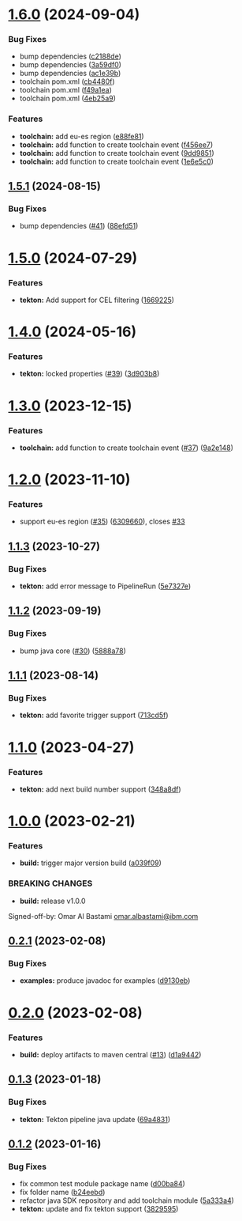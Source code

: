 # [1.6.0](https://github.com/IBM/continuous-delivery-java-sdk/compare/1.5.1...1.6.0) (2024-09-04)


### Bug Fixes

* bump dependencies ([c2188de](https://github.com/IBM/continuous-delivery-java-sdk/commit/c2188dedd008b7a7fd3009eb693acfa8532f64c8))
* bump dependencies ([3a59df0](https://github.com/IBM/continuous-delivery-java-sdk/commit/3a59df00952a49100ccf36c3e3690921276b0f63))
* bump dependencies ([ac1e39b](https://github.com/IBM/continuous-delivery-java-sdk/commit/ac1e39b30ec68f200174799907d20277118ae6bd))
* toolchain pom.xml ([cb4480f](https://github.com/IBM/continuous-delivery-java-sdk/commit/cb4480f7f9826a50d18dd6758dad28fdb9d8ba58))
* toolchain pom.xml ([f49a1ea](https://github.com/IBM/continuous-delivery-java-sdk/commit/f49a1ea0f9c8f6723a8d7bb9890207e067529890))
* toolchain pom.xml ([4eb25a9](https://github.com/IBM/continuous-delivery-java-sdk/commit/4eb25a9549cafa74f43c1d90e307af0bb87c9ebe))


### Features

* **toolchain:** add eu-es region ([e88fe81](https://github.com/IBM/continuous-delivery-java-sdk/commit/e88fe81fc9e42ef4e5a6f3fca720ff73abe22e20))
* **toolchain:** add function to create toolchain event ([f456ee7](https://github.com/IBM/continuous-delivery-java-sdk/commit/f456ee708d23b4d20ecc79f6a87c574bca2b7bf3))
* **toolchain:** add function to create toolchain event ([9dd9851](https://github.com/IBM/continuous-delivery-java-sdk/commit/9dd9851d382ccda77895e4e39e1df4c97955f602))
* **toolchain:** add function to create toolchain event ([1e6e5c0](https://github.com/IBM/continuous-delivery-java-sdk/commit/1e6e5c02c1787a7de4d42c5d11fdb3079b60d69a))

## [1.5.1](https://github.com/IBM/continuous-delivery-java-sdk/compare/1.5.0...1.5.1) (2024-08-15)


### Bug Fixes

* bump dependencies ([#41](https://github.com/IBM/continuous-delivery-java-sdk/issues/41)) ([88efd51](https://github.com/IBM/continuous-delivery-java-sdk/commit/88efd51a69614e5aea7bd8903940c1085e4bf46c))

# [1.5.0](https://github.com/IBM/continuous-delivery-java-sdk/compare/1.4.0...1.5.0) (2024-07-29)


### Features

* **tekton:** Add support for CEL filtering ([1669225](https://github.com/IBM/continuous-delivery-java-sdk/commit/1669225ae19176bd2e5df5f6ad377ec50fa0b50d))

# [1.4.0](https://github.com/IBM/continuous-delivery-java-sdk/compare/1.3.0...1.4.0) (2024-05-16)


### Features

* **tekton:** locked properties ([#39](https://github.com/IBM/continuous-delivery-java-sdk/issues/39)) ([3d903b8](https://github.com/IBM/continuous-delivery-java-sdk/commit/3d903b89a17a0c4522d772d9bdc942f24f9d620c))

# [1.3.0](https://github.com/IBM/continuous-delivery-java-sdk/compare/1.2.0...1.3.0) (2023-12-15)


### Features

* **toolchain:** add function to create toolchain event ([#37](https://github.com/IBM/continuous-delivery-java-sdk/issues/37)) ([9a2e148](https://github.com/IBM/continuous-delivery-java-sdk/commit/9a2e148c707cdd8f3ad89044a79cab8e042007c9))

# [1.2.0](https://github.com/IBM/continuous-delivery-java-sdk/compare/1.1.3...1.2.0) (2023-11-10)


### Features

* support eu-es region ([#35](https://github.com/IBM/continuous-delivery-java-sdk/issues/35)) ([6309660](https://github.com/IBM/continuous-delivery-java-sdk/commit/63096606be079b2b1e9595d5d32d143a801c7919)), closes [#33](https://github.com/IBM/continuous-delivery-java-sdk/issues/33)

## [1.1.3](https://github.com/IBM/continuous-delivery-java-sdk/compare/1.1.2...1.1.3) (2023-10-27)


### Bug Fixes

* **tekton:** add error message to PipelineRun ([5e7327e](https://github.com/IBM/continuous-delivery-java-sdk/commit/5e7327ec063112189d5332d215ffda2b6bc0bbe6))

## [1.1.2](https://github.com/IBM/continuous-delivery-java-sdk/compare/1.1.1...1.1.2) (2023-09-19)


### Bug Fixes

* bump java core ([#30](https://github.com/IBM/continuous-delivery-java-sdk/issues/30)) ([5888a78](https://github.com/IBM/continuous-delivery-java-sdk/commit/5888a78870a85f28f3df65c5328bc099c5047137))

## [1.1.1](https://github.com/IBM/continuous-delivery-java-sdk/compare/1.1.0...1.1.1) (2023-08-14)


### Bug Fixes

* **tekton:** add favorite trigger support ([713cd5f](https://github.com/IBM/continuous-delivery-java-sdk/commit/713cd5fe87d95c9f8420765ce8eae008691fc902))

# [1.1.0](https://github.com/IBM/continuous-delivery-java-sdk/compare/1.0.0...1.1.0) (2023-04-27)


### Features

* **tekton:** add next build number support ([348a8df](https://github.com/IBM/continuous-delivery-java-sdk/commit/348a8dfa501760eeee121868a2d326510c3848b8))

# [1.0.0](https://github.com/IBM/continuous-delivery-java-sdk/compare/0.2.1...1.0.0) (2023-02-21)


### Features

* **build:** trigger major version build ([a039f09](https://github.com/IBM/continuous-delivery-java-sdk/commit/a039f0906b01be646c8b88b12865ac804c524d30))


### BREAKING CHANGES

* **build:** release v1.0.0

Signed-off-by: Omar Al Bastami <omar.albastami@ibm.com>

## [0.2.1](https://github.com/IBM/continuous-delivery-java-sdk/compare/0.2.0...0.2.1) (2023-02-08)


### Bug Fixes

* **examples:** produce javadoc for examples ([d9130eb](https://github.com/IBM/continuous-delivery-java-sdk/commit/d9130eb8226b54dddc6a23481f0e493e67a998b8))

# [0.2.0](https://github.com/IBM/continuous-delivery-java-sdk/compare/0.1.3...0.2.0) (2023-02-08)


### Features

* **build:** deploy artifacts to maven central ([#13](https://github.com/IBM/continuous-delivery-java-sdk/issues/13)) ([d1a9442](https://github.com/IBM/continuous-delivery-java-sdk/commit/d1a9442719f810c7ed7b6d1bfa9421de2a86626a))

## [0.1.3](https://github.com/IBM/continuous-delivery-java-sdk/compare/0.1.2...0.1.3) (2023-01-18)


### Bug Fixes

* **tekton:** Tekton pipeline java update ([69a4831](https://github.com/IBM/continuous-delivery-java-sdk/commit/69a48310961fe90e6090d6e106cc49f0a6ac154a))

## [0.1.2](https://github.com/IBM/continuous-delivery-java-sdk/compare/v0.1.1...0.1.2) (2023-01-16)


### Bug Fixes

* fix common test module package name ([d00ba84](https://github.com/IBM/continuous-delivery-java-sdk/commit/d00ba8458586d30653aa76dad40a87f234b1e9a8))
* fix folder name ([b24eebd](https://github.com/IBM/continuous-delivery-java-sdk/commit/b24eebd8dbccc7922c379bce7d0723203e3d636f))
* refactor java SDK repository and add toolchain module ([5a333a4](https://github.com/IBM/continuous-delivery-java-sdk/commit/5a333a4b7a93129973caff6b2e47606548709a2c))
* **tekton:** update and fix tekton support ([3829595](https://github.com/IBM/continuous-delivery-java-sdk/commit/3829595f51fb3c2dd3d9ee38d29af841b3e809eb))
